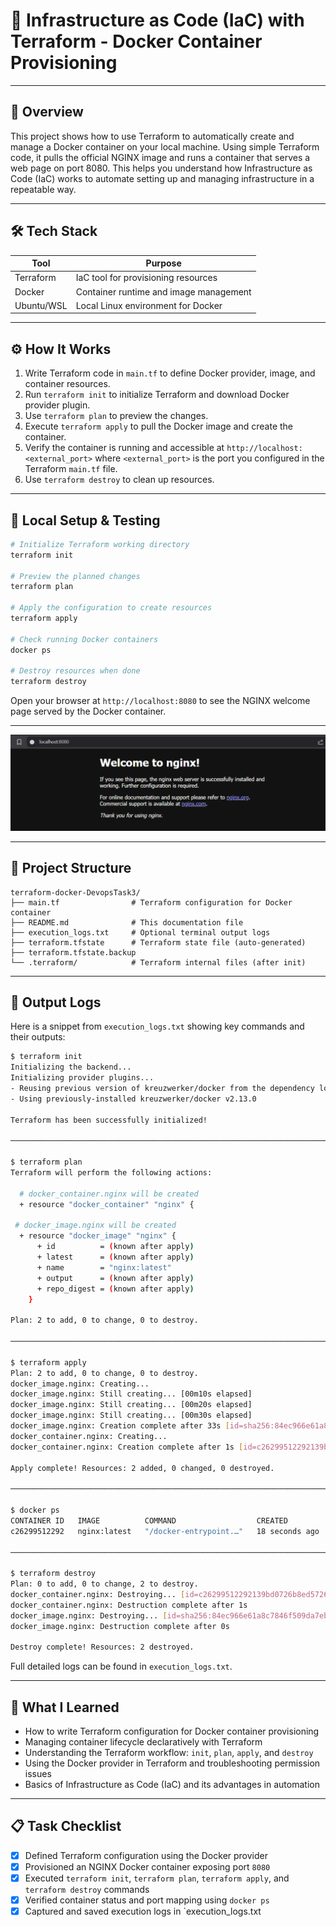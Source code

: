 # 🚀 Infrastructure as Code (IaC) with Terraform - Docker Container Provisioning

---

## 📌 Overview

This project shows how to use Terraform to automatically create and manage a Docker container on your local machine. 
Using simple Terraform code, it pulls the official NGINX image and runs a container that serves a web page on port 8080. 
This helps you understand how Infrastructure as Code (IaC) works to automate setting up and managing infrastructure in a repeatable way.

---

## 🛠️ Tech Stack

| Tool       | Purpose                                |
| ---------- | -------------------------------------- |
| Terraform  | IaC tool for provisioning resources    |
| Docker     | Container runtime and image management |
| Ubuntu/WSL | Local Linux environment for Docker     |

---

## ⚙️ How It Works

1. Write Terraform code in `main.tf` to define Docker provider, image, and container resources.
2. Run `terraform init` to initialize Terraform and download Docker provider plugin.
3. Use `terraform plan` to preview the changes.
4. Execute `terraform apply` to pull the Docker image and create the container.
5. Verify the container is running and accessible at `http://localhost:<external_port>` where `<external_port>` is the port you configured in the Terraform `main.tf` file.
6. Use `terraform destroy` to clean up resources.

---

## 🧪 Local Setup & Testing

```bash
# Initialize Terraform working directory
terraform init

# Preview the planned changes
terraform plan

# Apply the configuration to create resources
terraform apply

# Check running Docker containers
docker ps

# Destroy resources when done
terraform destroy
```

Open your browser at `http://localhost:8080` to see the NGINX welcome page served by the Docker container.

---

![NGINX Welcome Page](./nginx-8080.png)

---

## 📁 Project Structure

```
terraform-docker-DevopsTask3/
├── main.tf                # Terraform configuration for Docker container
├── README.md              # This documentation file
├── execution_logs.txt     # Optional terminal output logs
├── terraform.tfstate      # Terraform state file (auto-generated)
├── terraform.tfstate.backup
└── .terraform/            # Terraform internal files (after init)
```

---

## 📝 Output Logs

Here is a snippet from `execution_logs.txt` showing key commands and their outputs:

```bash
$ terraform init
Initializing the backend...
Initializing provider plugins...
- Reusing previous version of kreuzwerker/docker from the dependency lock file
- Using previously-installed kreuzwerker/docker v2.13.0

Terraform has been successfully initialized!

─────────────────────────────────────────────────────────────────────────────

$ terraform plan
Terraform will perform the following actions:

  # docker_container.nginx will be created
  + resource "docker_container" "nginx" {

 # docker_image.nginx will be created
  + resource "docker_image" "nginx" {
      + id          = (known after apply)
      + latest      = (known after apply)
      + name        = "nginx:latest"
      + output      = (known after apply)
      + repo_digest = (known after apply)
    }

Plan: 2 to add, 0 to change, 0 to destroy.

─────────────────────────────────────────────────────────────────────────────

$ terraform apply
Plan: 2 to add, 0 to change, 0 to destroy.
docker_image.nginx: Creating...
docker_image.nginx: Still creating... [00m10s elapsed]
docker_image.nginx: Still creating... [00m20s elapsed]
docker_image.nginx: Still creating... [00m30s elapsed]
docker_image.nginx: Creation complete after 33s [id=sha256:84ec966e61a8c7846f509da7eb081c55c1d56817448728924a87ab32f12a72fbnginx:latest]
docker_container.nginx: Creating...
docker_container.nginx: Creation complete after 1s [id=c26299512292139bd0726b8ed57266ab6c5c8d67e14e3e30a8615922e9b924fb]

Apply complete! Resources: 2 added, 0 changed, 0 destroyed.

─────────────────────────────────────────────────────────────────────────────

$ docker ps
CONTAINER ID   IMAGE          COMMAND                  CREATED          STATUS          PORTS                  NAMES
c26299512292   nginx:latest   "/docker-entrypoint.…"   18 seconds ago   Up 18 seconds   0.0.0.0:8080->80/tcp   my-nginx-container

─────────────────────────────────────────────────────────────────────────────

$ terraform destroy
Plan: 0 to add, 0 to change, 2 to destroy.
docker_container.nginx: Destroying... [id=c26299512292139bd0726b8ed57266ab6c5c8d67e14e3e30a8615922e9b924fb]
docker_container.nginx: Destruction complete after 1s
docker_image.nginx: Destroying... [id=sha256:84ec966e61a8c7846f509da7eb081c55c1d56817448728924a87ab32f12a72fbnginx:latest]
docker_image.nginx: Destruction complete after 0s

Destroy complete! Resources: 2 destroyed.
```

Full detailed logs can be found in `execution_logs.txt`.


---

## 🧠 What I Learned

* How to write Terraform configuration for Docker container provisioning
* Managing container lifecycle declaratively with Terraform
* Understanding the Terraform workflow: `init`, `plan`, `apply`, and `destroy`
* Using the Docker provider in Terraform and troubleshooting permission issues
* Basics of Infrastructure as Code (IaC) and its advantages in automation

---

## 📋 Task Checklist

* [x] Defined Terraform configuration using the Docker provider
* [x] Provisioned an NGINX Docker container exposing port `8080`
* [x] Executed `terraform init`, `terraform plan`, `terraform apply`, and `terraform destroy` commands
* [x] Verified container status and port mapping using `docker ps`
* [x] Captured and saved execution logs in `execution_logs.txt

